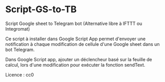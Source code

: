 # Script-GS-to-TB
Script Google sheet to Telegram bot
(Alternative libre à IFTTT ou Integromat)

Ce script à installer dans Google Script App permet d'envoyer une notification
à chaque modification de cellule d'une Google sheet dans un bot Telegram.

Dans Google Script app, ajouter un déclencheur basé sur la feuille de calcul,
lors d'une modification pour exécuter la fonction sendText.

Licence : cc0
